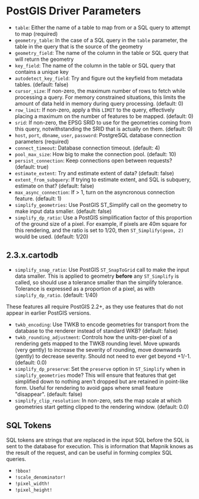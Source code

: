 # PostGIS Driver Parameters

* `table`: Either the name of a table to map from or a SQL query to attempt to map (required)
* `geometry_table`: In the case of a SQL query in the `table` parameter, the table in the query that is the source of the geometry
* `geometry_field`: The name of the column in the table or SQL query that will return the geometry
* `key_field`: The name of the column in the table or SQL query that contains a unique key
* `autodetect_key_field`: Try and figure out the keyfield from metadata tables. (default: false)
* `cursor_size`: If non-zero, the maximum number of rows to fetch while processing a query. For memory constrained situations, this limits the amount of data held in memory during query processing. (default: 0)
* `row_limit`: If non-zero, apply a this `LIMIT` to the query, effectively placing a maximum on the number of features to be mapped. (default: 0)
* `srid`: If non-zero, the EPSG SRID to use for the geometries coming from this query, notwithstanding the SRID that is actually on them. (default: 0)
* `host`, `port`, `dbname`, `user`, `password`: PostgreSQL database connection parameters (required)
* `connect_timeout`: Database connection timeout. (default: 4)
* `pool_max_size`: How big to make the connection pool. (default: 10)
* `persist_connection`: Keep connections open between requests? (default: true)
* `estimate_extent`: Try and estimate extent of data? (default: false)
* `extent_from_subquery`: If trying to estimate extent, and SQL is subquery, estimate on that? (default: false)
* `max_async_connection`: If > 1, turn on the asyncronous connection feature. (default: 1)
* `simplify_geometries`: Use PostGIS ST_Simplify call on the geometry to make input data smaller. (default: false)
* `simplify_dp_ratio`: Use a PostGIS simplification factor of this proportion of the ground size of a pixel. For example, if pixels are 40m square for this rendering, and the ratio is set to 1/20, then `ST_Simplify(geom, 2)` would be used. (default: 1/20)

## 2.3.x.cartodb

* `simplify_snap_ratio`: Use PostGIS `ST_SnapToGrid` call to make the input data smaller. This is applied to geometry **before** any `ST_Simplify` is called, so should use a tolerance smaller than the simplify tolerance. Tolerance is expressed as a proportion of a pixel, as with `simplify_dp_ratio`. (default: 1/40)

These features all require PostGIS 2.2+, as they use features that do not appear in earlier PostGIS versions.

* `twkb_encoding`: Use TWKB to encode geometries for transport from the database to the renderer instead of standard WKB? (default: false)
* `twkb_rounding_adjustment`: Controls how the units-per-pixel of a rendering gets mapped to the TWKB rounding level. Move upwards (very gently) to increase the severity of rounding, move downwards (gently) to decrease severity. Should not need to ever get beyond +1/-1. (default: 0.0)
* `simplify_dp_preserve`: Set the `preserve` option in `ST_Simplify` when in `simplify_geometries` mode? This will ensure that features that get simplified down to nothing aren't dropped but are retained in point-like form. Useful for rendering to avoid gaps where small feature "disappear". (default: false)
* `simplify_clip_resolution`: In non-zero, sets the map scale at which geometries start getting clipped to the rendering window. (default: 0.0)

## SQL Tokens

SQL tokens are strings that are replaced in the input SQL before the SQL is sent to the database for execution. This is information that Mapnik knows as the result of the request, and can be useful in forming complex SQL queries.

* `!bbox!`
* `!scale_denominator!`
* `!pixel_width!`
* `!pixel_height!`

